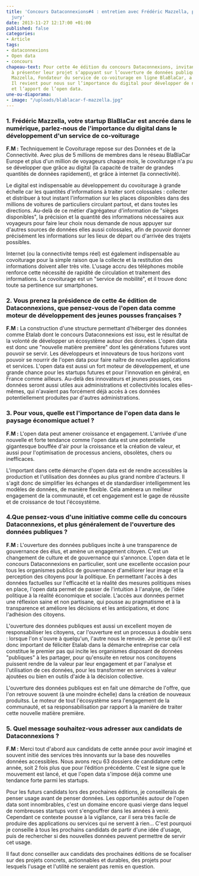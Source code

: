 ```yaml
---
title: 'Concours Dataconnexions#4 : entretien avec Frédéric Mazzella, président du
  jury'
date: 2013-11-27 12:17:00 +01:00
published: false
categories:
- Article
tags:
- dataconnexions
- Open data
- concours
chapeau-text: Pour cette 4e édition du concours Dataconnexions, invitant les startups
  à présenter leur projet s’appuyant sur l’ouverture de données publiques, Frédéric
  Mazzella, Fondateur du service de co-voiturage en ligne BlaBlaCar, a pris la présidence.
  Il revient pour nous sur l’importance du digital pour développer de nouveaux services
  et l’apport de l’open data.
une-ou-diaporama:
- image: "/uploads/blablacar-f-mazzella.jpg"
---
```


### 1. Frédéric Mazzella, votre startup BlaBlaCar est ancrée dans le numérique, parlez-nous de l'importance du digital dans le développement d'un service de co-voiturage

**F.M :** Techniquement le Covoiturage repose sur des Données et de la Connectivité. Avec plus de 5 millions de membres dans le réseau BlaBlaCar Europe et plus d'un million de voyageurs chaque mois, le covoiturage n'a pu se développer que grâce au digital (la capacité de traiter de grandes quantités de données rapidement), et grâce à internet (la connectivité).

Le digital est indispensable au développement du covoiturage à grande échelle car les quantités d'informations à traiter sont colossales : collecter et distribuer à tout instant l'information sur les places disponibles dans des millions de voitures de particuliers circulant partout, et dans toutes les directions.   Au-delà de ce métier d’agrégateur d'information de "sièges disponibles", la précision et la quantité des informations nécessaires aux voyageurs pour faire leur choix nous demande de nous appuyer sur d'autres sources de données elles aussi colossales, afin de pouvoir donner précisément les informations sur les lieux de départ ou d'arrivée des trajets possibles.

Internet (ou la connectivité temps réel) est également indispensable au covoiturage pour la simple raison que la collecte et la restitution des informations doivent aller très vite. L'usage accru des téléphones mobile renforce cette nécessité de rapidité de circulation et traitement des informations. Le covoiturage est un "service de mobilité", et il trouve donc toute sa pertinence sur smartphones.
 

### 2. Vous prenez la présidence de cette 4e édition de Dataconnexions, que pensez-vous de l'open data comme moteur de développement des jeunes pousses françaises ?
 

**F.M :** La construction d'une structure permettant d'héberger des données comme Etalab dont le concours Dataconnexions est issu, est le résultat de la volonté de développer un écosystème autour des données. L'open data est donc une "nouvelle matière première" dont les générations futures vont pouvoir se servir. Les développeurs et innovateurs de tous horizons vont pouvoir se nourrir de l'open data pour faire naître de nouvelles applications et services. L'open data est aussi un fort moteur de développement, et une grande chance pour les startups futures et pour l'innovation en général, en France comme ailleurs.
Au-delà des innovateurs et jeunes pousses, ces données seront aussi utiles aux administrations et collectivités locales elles-mêmes, qui n'avaient pas forcément déjà accès à ces données potentiellement produites par d'autres administrations.

### 3. Pour vous, quelle est l'importance de l'open data dans le paysage économique actuel ?

**F.M :** L'open data peut amener croissance et engagement.  L'arrivée d'une nouvelle et forte tendance comme l'open data est une potentielle gigantesque bouffée d'air pour la croissance et la création de valeur, et aussi pour l'optimisation de processus anciens, obsolètes, chers ou inefficaces.
 

L'important dans cette démarche d'open data est de rendre accessibles la production et l'utilisation des données au plus grand nombre d'acteurs. Il s'agit donc de simplifier les échanges et de standardiser intelligemment les modèles de données, de manière flexible. Cela amènera un meilleur engagement de la communauté, et cet engagement est le gage de réussite et de croissance de tout l'écosystème.

### 4.Que pensez-vous d'une initiative comme celle du concours Dataconnexions, et plus généralement de l'ouverture des données publiques ?
 

**F.M :** L'ouverture des données publiques incite à une transparence de gouvernance des élus, et amène un engagement citoyen. C'est un changement de culture et de gouvernance qui s'annonce. L'open data et le concours Dataconnexions en particulier, sont une excellente occasion pour tous les organismes publics de gouvernance d'améliorer leur image et la perception des citoyens pour la politique. En permettant l'accès à des données factuelles sur l'efficacité et la réalité des mesures politiques mises en place, l'open data permet de passer de l'intuition à l'analyse, de l'idée politique à la réalité économique et sociale. L'accès aux données permet une réflexion saine et non partisane, qui pousse au pragmatisme et à la transparence et améliore les décisions et les anticipations, et donc l'adhésion des citoyens.

L'ouverture des données publiques est aussi un excellent moyen de responsabiliser les citoyens, car l'ouverture est un processus à double sens : lorsque l'on s'ouvre à quelqu'un, l'autre nous le renvoie. Je pense qu'il est donc important de féliciter Etalab dans la démarche entreprise car cela constitue le premier pas qui incite les organismes disposant de données "publiques" à les partager, pour qu'ensuite en retour nos concitoyens puissent rendre de la valeur par leur engagement et par l'analyse et l'utilisation de ces données, pour les transformer en services à valeur ajoutées ou bien en outils d'aide à la décision collective.

L'ouverture des données publiques est en fait une démarche de l'offre, que l'on retrouve souvent (à une moindre échelle) dans la création de nouveaux produitss. Le moteur de tout l'écosystème sera l'engagement de la communauté, et sa responsabilisation par rapport à la manière de traiter cette nouvelle matière première.

### 5. Quel message souhaitez-vous adresser aux candidats de Dataconnexions ?

**F.M :** Merci tout d'abord aux candidats de cette année pour avoir imaginé et souvent initié des services très innovants sur la base des nouvelles données accessibles. Nous avons reçu 63 dossiers de candidature cette année, soit 2 fois plus que pour l’édition précédente. C'est le signe que le mouvement est lancé, et que l'open data s'impose déjà comme une tendance forte parmi les startups.

Pour les futurs candidats lors des prochaines éditions, je conseillerais de penser usage avant de penser données. Les opportunités autour de l'open data sont innombrables, c'est un domaine encore quasi vierge dans lequel de nombreuses startups vont s'engouffrer dans les années à venir. Cependant ce contexte pousse à la vigilance, car il sera très facile de produire des applications ou services qui ne servent à rien... C'est pourquoi je conseille à tous les prochains candidats de partir d'une idée d'usage, puis de rechercher si des nouvelles données peuvent permettre de servir cet usage.

Il faut donc conseiller aux candidats des prochaines éditions de se focaliser sur des projets concrets, actionnables et durables, des projets pour lesquels l'usage et l'utilité ne seraient pas remis en question.
